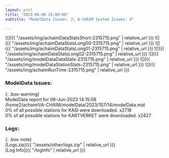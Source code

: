 ```yaml
---
layout: post
title: "2023-06-06 15:00:00"
subtitle: "ModelData Issues: 2; A-CHAIM System Issues: 0"

---
```


![]({{ "/assets/img/achaimDataStatsShort-2315715.png" | relative_url }})
![]({{ "/assets/img/achaimDataStatsLong00-2315715.png" | relative_url }})
![]({{ "/assets/img/achaimDataStatsLong01-2315715.png" | relative_url }})
![]({{ "/assets/img/achaimDataStatsLong02-2315715.png" | relative_url }})
![]({{ "/assets/img/modelDataDataStats-2315715.png" | relative_url }})
![]({{ "/assets/img/modelDataStationStats-2315715.png" | relative_url }})
![]({{ "/assets/img/achaimRunTime-2315715.png" | relative_url }})


### ModelData Issues:  
  
{: .box-warning}  
 ModelData report for 06-Jun-2023 14:15:08   
 /home2/achaim1/A-CHAIM/modelData/2023/157/14/modelData.mat   
 0% of all possible stations for KASI were downloaded. x2718   
 0% of all possible stations for KARTVERKET were downloaded. x2427   
  


### Logs:  
  
{: .box-note}  
[Logs.zip]({{ "/assets/other/logs.zip" | relative_url }})  
[Log Info]({{ "/logInfo" | relative_url }})  
